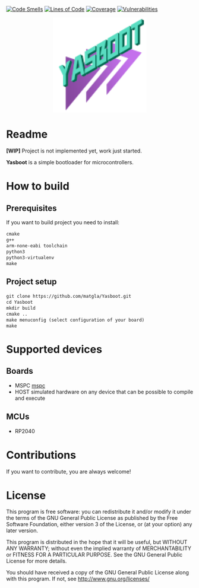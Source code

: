 [![Code Smells](https://sonarcloud.io/api/project_badges/measure?project=matgla_Yasboot&metric=code_smells)](https://sonarcloud.io/summary/new_code?id=matgla_Yasboot)
[![Lines of Code](https://sonarcloud.io/api/project_badges/measure?project=matgla_Yasboot&metric=ncloc)](https://sonarcloud.io/summary/new_code?id=matgla_Yasboot)
[![Coverage](https://sonarcloud.io/api/project_badges/measure?project=matgla_Yasboot&metric=coverage)](https://sonarcloud.io/summary/new_code?id=matgla_Yasboot)
[![Vulnerabilities](https://sonarcloud.io/api/project_badges/measure?project=matgla_Yasboot&metric=vulnerabilities)](https://sonarcloud.io/summary/new_code?id=matgla_Yasboot)

<p align="center"> <img src="docs/logo_yasboot_small.png" width=50%></p>

# Readme

**[WIP]** Project is not implemented yet, work just started.

**Yasboot** is a simple bootloader for microcontrollers. 

# How to build 
## Prerequisites
If you want to build project you need to install: 

```shell
cmake
g++
arm-none-eabi toolchain
python3
python3-virtualenv
make
```

## Project setup 

```shell
git clone https://github.com/matgla/Yasboot.git
cd Yasboot 
mkdir build 
cmake ..
make menuconfig (select configuration of your board)
make 
```

# Supported devices 
## Boards
* MSPC [mspc](https://github.com/matgla/mspc)
* HOST simulated hardware on any device that can be possible to compile and execute

## MCUs
* RP2040 

# Contributions
If you want to contribute, you are always welcome! 

# License 

This program is free software: you can redistribute it and/or modify
it under the terms of the GNU General Public License as published by
the Free Software Foundation, either version 3 of the License, or
(at your option) any later version.

This program is distributed in the hope that it will be useful,
but WITHOUT ANY WARRANTY; without even the implied warranty of
MERCHANTABILITY or FITNESS FOR A PARTICULAR PURPOSE.  See the
GNU General Public License for more details.

You should have received a copy of the GNU General Public License
along with this program.  If not, see <http://www.gnu.org/licenses/>

